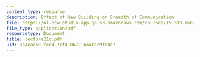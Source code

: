 ```yaml
---
content_type: resource
description: Effect of New Building on Breadth of Communication
file: https://ol-ocw-studio-app-qa.s3.amazonaws.com/courses/15-310-managerial-psychology-laboratory-spring-2003/3a4eacb0fec47cf406726aafec9fd4d7_lecture21c.pdf
file_type: application/pdf
resourcetype: Document
title: lecture21c.pdf
uid: 3a4eacb0-fec4-7cf4-0672-6aafec9fd4d7
---
```

